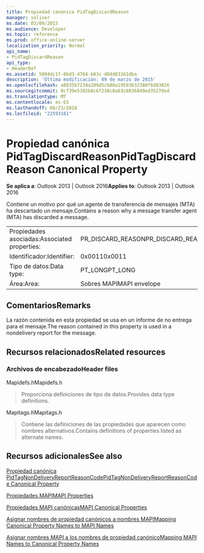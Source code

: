 ```yaml
---
title: Propiedad canónica PidTagDiscardReason
manager: soliver
ms.date: 03/09/2015
ms.audience: Developer
ms.topic: reference
ms.prod: office-online-server
localization_priority: Normal
api_name:
- PidTagDiscardReason
api_type:
- HeaderDef
ms.assetid: 5004dc1f-6bd3-4764-b83c-d04d83161dba
description: 'Última modificación: 09 de marzo de 2015'
ms.openlocfilehash: a8835b7234a209d5cb80a19593632380f6d83826
ms.sourcegitcommit: 0cf39e5382b8c6f236c8a63c6036849ed3527ded
ms.translationtype: MT
ms.contentlocale: es-ES
ms.lasthandoff: 08/23/2018
ms.locfileid: "22593161"
---
```

# <a name="pidtagdiscardreason-canonical-property"></a><span data-ttu-id="d7b01-103">Propiedad canónica PidTagDiscardReason</span><span class="sxs-lookup"><span data-stu-id="d7b01-103">PidTagDiscardReason Canonical Property</span></span>

  
  
<span data-ttu-id="d7b01-104">**Se aplica a**: Outlook 2013 | Outlook 2016</span><span class="sxs-lookup"><span data-stu-id="d7b01-104">**Applies to**: Outlook 2013 | Outlook 2016</span></span> 
  
<span data-ttu-id="d7b01-105">Contiene un motivo por qué un agente de transferencia de mensajes (MTA) ha descartado un mensaje.</span><span class="sxs-lookup"><span data-stu-id="d7b01-105">Contains a reason why a message transfer agent (MTA) has discarded a message.</span></span> 
  
|||
|:-----|:-----|
|<span data-ttu-id="d7b01-106">Propiedades asociadas:</span><span class="sxs-lookup"><span data-stu-id="d7b01-106">Associated properties:</span></span>  <br/> |<span data-ttu-id="d7b01-107">PR_DISCARD_REASON</span><span class="sxs-lookup"><span data-stu-id="d7b01-107">PR_DISCARD_REASON</span></span>  <br/> |
|<span data-ttu-id="d7b01-108">Identificador:</span><span class="sxs-lookup"><span data-stu-id="d7b01-108">Identifier:</span></span>  <br/> |<span data-ttu-id="d7b01-109">0x0011</span><span class="sxs-lookup"><span data-stu-id="d7b01-109">0x0011</span></span>  <br/> |
|<span data-ttu-id="d7b01-110">Tipo de datos:</span><span class="sxs-lookup"><span data-stu-id="d7b01-110">Data type:</span></span>  <br/> |<span data-ttu-id="d7b01-111">PT_LONG</span><span class="sxs-lookup"><span data-stu-id="d7b01-111">PT_LONG</span></span>  <br/> |
|<span data-ttu-id="d7b01-112">Área:</span><span class="sxs-lookup"><span data-stu-id="d7b01-112">Area:</span></span>  <br/> |<span data-ttu-id="d7b01-113">Sobres MAPI</span><span class="sxs-lookup"><span data-stu-id="d7b01-113">MAPI envelope</span></span>  <br/> |
   
## <a name="remarks"></a><span data-ttu-id="d7b01-114">Comentarios</span><span class="sxs-lookup"><span data-stu-id="d7b01-114">Remarks</span></span>

<span data-ttu-id="d7b01-115">La razón contenida en esta propiedad se usa en un informe de no entrega para el mensaje.</span><span class="sxs-lookup"><span data-stu-id="d7b01-115">The reason contained in this property is used in a nondelivery report for the message.</span></span>
  
## <a name="related-resources"></a><span data-ttu-id="d7b01-116">Recursos relacionados</span><span class="sxs-lookup"><span data-stu-id="d7b01-116">Related resources</span></span>

### <a name="header-files"></a><span data-ttu-id="d7b01-117">Archivos de encabezado</span><span class="sxs-lookup"><span data-stu-id="d7b01-117">Header files</span></span>

<span data-ttu-id="d7b01-118">Mapidefs.h</span><span class="sxs-lookup"><span data-stu-id="d7b01-118">Mapidefs.h</span></span>
  
> <span data-ttu-id="d7b01-119">Proporciona definiciones de tipo de datos.</span><span class="sxs-lookup"><span data-stu-id="d7b01-119">Provides data type definitions.</span></span>
    
<span data-ttu-id="d7b01-120">Mapitags.h</span><span class="sxs-lookup"><span data-stu-id="d7b01-120">Mapitags.h</span></span>
  
> <span data-ttu-id="d7b01-121">Contiene las definiciones de las propiedades que aparecen como nombres alternativos.</span><span class="sxs-lookup"><span data-stu-id="d7b01-121">Contains definitions of properties listed as alternate names.</span></span>
    
## <a name="see-also"></a><span data-ttu-id="d7b01-122">Recursos adicionales</span><span class="sxs-lookup"><span data-stu-id="d7b01-122">See also</span></span>



[<span data-ttu-id="d7b01-123">Propiedad canónica PidTagNonDeliveryReportReasonCode</span><span class="sxs-lookup"><span data-stu-id="d7b01-123">PidTagNonDeliveryReportReasonCode Canonical Property</span></span>](pidtagnondeliveryreportreasoncode-canonical-property.md)


[<span data-ttu-id="d7b01-124">Propiedades MAPI</span><span class="sxs-lookup"><span data-stu-id="d7b01-124">MAPI Properties</span></span>](mapi-properties.md)
  
[<span data-ttu-id="d7b01-125">Propiedades MAPI canónicas</span><span class="sxs-lookup"><span data-stu-id="d7b01-125">MAPI Canonical Properties</span></span>](mapi-canonical-properties.md)
  
[<span data-ttu-id="d7b01-126">Asignar nombres de propiedad canónicos a nombres MAPI</span><span class="sxs-lookup"><span data-stu-id="d7b01-126">Mapping Canonical Property Names to MAPI Names</span></span>](mapping-canonical-property-names-to-mapi-names.md)
  
[<span data-ttu-id="d7b01-127">Asignar nombres MAPI a los nombres de propiedad canónico</span><span class="sxs-lookup"><span data-stu-id="d7b01-127">Mapping MAPI Names to Canonical Property Names</span></span>](mapping-mapi-names-to-canonical-property-names.md)

